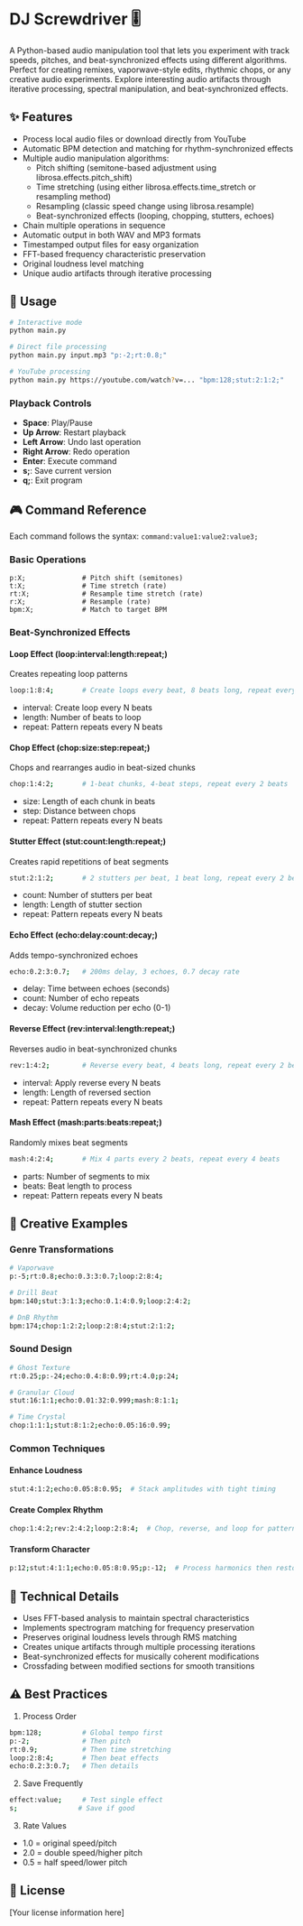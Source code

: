 # DJ Screwdriver 🎚️

A Python-based audio manipulation tool that lets you experiment with track speeds, pitches, and beat-synchronized effects using different algorithms. Perfect for creating remixes, vaporwave-style edits, rhythmic chops, or any creative audio experiments. Explore interesting audio artifacts through iterative processing, spectral manipulation, and beat-synchronized effects.

## ✨ Features

- Process local audio files or download directly from YouTube
- Automatic BPM detection and matching for rhythm-synchronized effects
- Multiple audio manipulation algorithms:
  - Pitch shifting (semitone-based adjustment using librosa.effects.pitch_shift)
  - Time stretching (using either librosa.effects.time_stretch or resampling method)
  - Resampling (classic speed change using librosa.resample)
  - Beat-synchronized effects (looping, chopping, stutters, echoes)
- Chain multiple operations in sequence
- Automatic output in both WAV and MP3 formats
- Timestamped output files for easy organization
- FFT-based frequency characteristic preservation
- Original loudness level matching
- Unique audio artifacts through iterative processing

## 💫 Usage

```bash
# Interactive mode
python main.py

# Direct file processing
python main.py input.mp3 "p:-2;rt:0.8;"

# YouTube processing
python main.py https://youtube.com/watch?v=... "bpm:128;stut:2:1:2;"
```

### Playback Controls
- **Space**: Play/Pause
- **Up Arrow**: Restart playback
- **Left Arrow**: Undo last operation
- **Right Arrow**: Redo operation
- **Enter**: Execute command
- **s;**: Save current version
- **q;**: Exit program

## 🎮 Command Reference

Each command follows the syntax: `command:value1:value2:value3;`

### Basic Operations
```
p:X;              # Pitch shift (semitones)
t:X;              # Time stretch (rate)
rt:X;             # Resample time stretch (rate)
r:X;              # Resample (rate)
bpm:X;            # Match to target BPM
```

### Beat-Synchronized Effects

#### Loop Effect (loop:interval:length:repeat;)
Creates repeating loop patterns
```bash
loop:1:8:4;       # Create loops every beat, 8 beats long, repeat every 4 beats
```
- interval: Create loop every N beats
- length: Number of beats to loop
- repeat: Pattern repeats every N beats

#### Chop Effect (chop:size:step:repeat;)
Chops and rearranges audio in beat-sized chunks
```bash
chop:1:4:2;       # 1-beat chunks, 4-beat steps, repeat every 2 beats
```
- size: Length of each chunk in beats
- step: Distance between chops
- repeat: Pattern repeats every N beats

#### Stutter Effect (stut:count:length:repeat;)
Creates rapid repetitions of beat segments
```bash
stut:2:1:2;       # 2 stutters per beat, 1 beat long, repeat every 2 beats
```
- count: Number of stutters per beat
- length: Length of stutter section
- repeat: Pattern repeats every N beats

#### Echo Effect (echo:delay:count:decay;)
Adds tempo-synchronized echoes
```bash
echo:0.2:3:0.7;   # 200ms delay, 3 echoes, 0.7 decay rate
```
- delay: Time between echoes (seconds)
- count: Number of echo repeats
- decay: Volume reduction per echo (0-1)

#### Reverse Effect (rev:interval:length:repeat;)
Reverses audio in beat-synchronized chunks
```bash
rev:1:4:2;        # Reverse every beat, 4 beats long, repeat every 2 beats
```
- interval: Apply reverse every N beats
- length: Length of reversed section
- repeat: Pattern repeats every N beats

#### Mash Effect (mash:parts:beats:repeat;)
Randomly mixes beat segments
```bash
mash:4:2:4;       # Mix 4 parts every 2 beats, repeat every 4 beats
```
- parts: Number of segments to mix
- beats: Beat length to process
- repeat: Pattern repeats every N beats

## 🎵 Creative Examples

### Genre Transformations

```bash
# Vaporwave
p:-5;rt:0.8;echo:0.3:3:0.7;loop:2:8:4;

# Drill Beat
bpm:140;stut:3:1:3;echo:0.1:4:0.9;loop:2:4:2;

# DnB Rhythm
bpm:174;chop:1:2:2;loop:2:8:4;stut:2:1:2;
```

### Sound Design

```bash
# Ghost Texture
rt:0.25;p:-24;echo:0.4:8:0.99;rt:4.0;p:24;

# Granular Cloud
stut:16:1:1;echo:0.01:32:0.999;mash:8:1:1;

# Time Crystal
chop:1:1:1;stut:8:1:2;echo:0.05:16:0.99;
```

### Common Techniques

#### Enhance Loudness
```bash
stut:4:1:2;echo:0.05:8:0.95;  # Stack amplitudes with tight timing
```

#### Create Complex Rhythm
```bash
chop:1:4:2;rev:2:4:2;loop:2:8:4;  # Chop, reverse, and loop for patterns
```

#### Transform Character
```bash
p:12;stut:4:1:1;echo:0.05:8:0.95;p:-12;  # Process harmonics then restore
```

## 🔬 Technical Details

- Uses FFT-based analysis to maintain spectral characteristics
- Implements spectrogram matching for frequency preservation
- Preserves original loudness levels through RMS matching
- Creates unique artifacts through multiple processing iterations
- Beat-synchronized effects for musically coherent modifications
- Crossfading between modified sections for smooth transitions

## ⚠️ Best Practices

1. Process Order
```bash
bpm:128;          # Global tempo first
p:-2;             # Then pitch
rt:0.9;           # Then time stretching
loop:2:8:4;       # Then beat effects
echo:0.2:3:0.7;   # Then details
```

2. Save Frequently
```bash
effect:value;     # Test single effect
s;               # Save if good
```

3. Rate Values
- 1.0 = original speed/pitch
- 2.0 = double speed/higher pitch
- 0.5 = half speed/lower pitch

## 📝 License

[Your license information here]